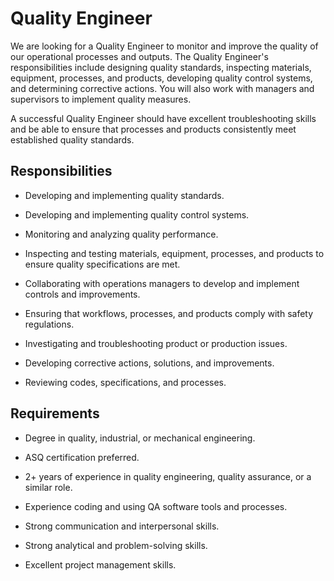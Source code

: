 # Quality Engineer

We are looking for a Quality Engineer to monitor and improve the quality of our operational processes and outputs. The Quality Engineer's responsibilities include designing quality standards, inspecting materials, equipment, processes, and products, developing quality control systems, and determining corrective actions. You will also work with managers and supervisors to implement quality measures.

A successful Quality Engineer should have excellent troubleshooting skills and be able to ensure that processes and products consistently meet established quality standards.

## Responsibilities

* Developing and implementing quality standards.

* Developing and implementing quality control systems.

* Monitoring and analyzing quality performance.

* Inspecting and testing materials, equipment, processes, and products to ensure quality specifications are met.

* Collaborating with operations managers to develop and implement controls and improvements.

* Ensuring that workflows, processes, and products comply with safety regulations.

* Investigating and troubleshooting product or production issues.

* Developing corrective actions, solutions, and improvements.

* Reviewing codes, specifications, and processes.

## Requirements

* Degree in quality, industrial, or mechanical engineering.

* ASQ certification preferred.

* 2+ years of experience in quality engineering, quality assurance, or a similar role.

* Experience coding and using QA software tools and processes.

* Strong communication and interpersonal skills.

* Strong analytical and problem-solving skills.

* Excellent project management skills.

